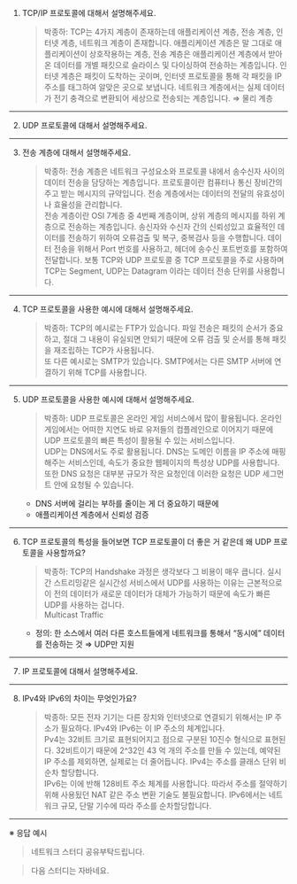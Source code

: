1. TCP/IP 프로토콜에 대해서 설명해주세요.
   > 박종하: TCP는 4가지 계층이 존재하는데 애플리케이션 계층, 전송 계층, 인터넷 계층, 네트워크 계층이 존재합니다. 애플리케이션 계층은 말 그대로 애플리케이션이 상호작용하는 계층, 전송 계층은 애플리케이션 계층에서 받아온 데이터를 개별 패킷으로 슬라이스 및 다이싱하여 전송하는 계층입니다. 인터넷 계층은 패킷이 도착하는 곳이며, 인터넷 프로토콜을 통해 각 패킷을 IP 주소를 태그하여 알맞은 곳으로 보냅니다. 네트워크 계층에서는 실제 데이터가 전기 충격으로 변환되어 세상으로 전송되는 계층입니다. ⇒ 물리 계층

---

2. UDP 프로토콜에 대해서 설명해주세요.

---

3. 전송 계층에 대해서 설명해주세요.
   > 박종하: 전송 계층은 네트워크 구성요소와 프로토콜 내에서 송수신자 사이의 데이터 전송을 담당하는 계층입니다. 프로토콜이란 컴퓨터나 통신 장비간의 주고 받는 메시지의 규약입니다. 전송 계층에서는 데이터의 전달의 유효성이나 효율성을 관리합니다.
   > <br>
   > 전송 계층이란 OSI 7계층 중 4번째 계층이며, 상위 계층의 메시지를 하위 계층으로 전송하는 계층입니다. 송신자와 수신자 간의 신뢰성있고 효율적인 데이터를 전송하기 위하여 오류검출 및 복구, 중복검사 등을 수행합니다. 데이터 전송을 위해서 Port 번호를 사용하고, 헤더에 송수신 포트번호를 포함하여 전달합니다. 보통 TCP와 UDP 프로토콜 중 TCP 프로토콜을 주로 사용하며 TCP는 Segment, UDP는 Datagram 이라는 데이터 전송 단위를 사용합니다.

---

4. TCP 프로토콜을 사용한 예시에 대해서 설명해주세요.
   > 박종하: TCP의 예시로는 FTP가 있습니다. 파일 전송은 패킷의 순서가 중요하고, 절대 그 내용이 유실되면 안되기 때문에 오류 검출 및 순서를 통해 패킷을 재조립하는 TCP가 사용됩니다.
   > <br>
   > 또 다른 예시로는 SMTP가 있습니다. SMTP에서는 다른 SMTP 서버에 연결하기 위해 TCP를 사용합니다.

---

5. UDP 프로토콜을 사용한 예시에 대해서 설명해주세요.
   > 박종하: UDP 프로토콜은 온라인 게임 서비스에서 많이 활용됩니다. 온라인 게임에서는 어떠한 지연도 바로 유저들의 컴플레인으로 이어지기 때문에 UDP 프로토콜의 빠른 특성이 활용될 수 있는 서비스입니다.
   > <br>
   > UDP는 DNS에서도 주로 활용됩니다. DNS는 도메인 이름을 IP 주소에 매핑해주는 서비스인데, 속도가 중요한 웹페이지의 특성상 UDP를 사용합니다. 또한 DNS 요청은 대부분 규모가 작은 요청인데 이러한 요청은 UDP 세그먼트 안에 요청될 수 있습니다.
   - DNS 서버에 걸리는 부하를 줄이는 게 더 중요하기 때문에
   - 애플리케이션 계층에서 신뢰성 검증

---

6. TCP 프로토콜의 특성을 들어보면 TCP 프로토콜이 더 좋은 거 같은데 왜 UDP 프로토콜을 사용할까요?
   > 박종하: TCP의 Handshake 과정은 생각보다 그 비용이 매우 큽니다. 실시간 스트리밍같은 실시간성 서비스에서 UDP를 사용하는 이유는 근본적으로 이 전의 데이터가 새로운 데이터가 대체가 가능하기 때문에 속도가 빠른 UDP를 사용하는 겁니다.
   > <br>
   > Multicast Traffic
   > <br>
   - 정의: 한 소스에서 여러 다른 호스트들에게 네트워크를 통해서 “동시에” 데이터를 전송하는 것 ⇒ UDP만 지원

---

7. IP 프로토콜에 대해서 설명해주세요.

---

8. IPv4와 IPv6의 차이는 무엇인가요?
   > 박종하: 모든 전자 기기는 다른 장치와 인터넷으로 연결되기 위해서는 IP 주소가 필요하다. IPv4와 IPv6는 이 IP 주소의 체계입니다.
   > <br>
   > Pv4는 32비트 크기로 표현되어지고 점으로 구분된 10진수 형식으로 표현된다. 32비트이기 때문에 2^32인 43 억 개의 주소를 만들 수 있는데, 예약된 IP 주소를 제외하면, 실제로는 더 줄어듭니다. IPv4는 주소를 클래스 단위 비순차 할당합니다.
   > <br>
   > IPv6는 이에 반해 128비트 주소 체계를 사용합니다. 따라서 주소를 절약하기 위해 사용됬던 NAT 같은 주소 변환 기술도 불필요합니다. IPv6에서는 네트워크 규모, 단말 기수에 따라 주소를 순차할당합니다.

---

※ 응답 예시

> 네트워크 스터디 공유부탁드립니다.

> 다음 스터디는 자바네요.
